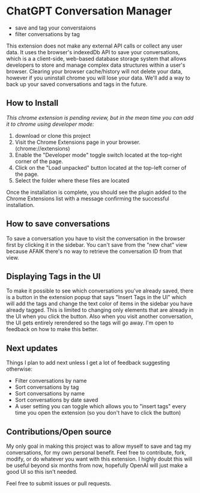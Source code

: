 # ChatGPT Conversation Manager

- save and tag your converstaions
- filter conversations by tag

This extension does not make any external API calls or collect any user data. It uses the browser's indexedDb API to save your conversations, which is a a client-side, web-based database storage system that allows developers to store and manage complex data structures within a user's browser. Clearing your browser cache/history will not delete your data, however if you uninstall chrome you will lose your data. We'll add a way to back up your saved conversations and tags in the future. 


## How to Install

*This chrome extension is pending review, but in the mean time you can add it to chrome using developer mode:*

1. download or clone this project
2. Visit the Chrome Extensions page in your browser.  (chrome://extensions)
3. Enable the "Developer mode" toggle switch located at the top-right corner of the page.
4. Click on the "Load unpacked" button located at the top-left corner of the page.
5. Select the folder where these files are located

Once the installation is complete, you should see the plugin added to the Chrome Extensions list with a message confirming the successful installation.


## How to save conversations

To save a conversation you have to visit the conversation in the browser first by clicking it in the sidebar. You can't save from the "new chat" view because AFAIK there's no way to retrieve the conversation ID from that view. 


## Displaying Tags in the UI

To make it possible to see which conversations you've already saved, there is a button in the extension popup that says "Insert Tags in the UI" which will add the tags and change the text color of items in the sidebar you have already tagged. This is limited to changing only elements that are already in the UI when you click the button. Also when you visit another conversation, the UI gets entirely rerendered so the tags will go away. I'm open to feedback on how to make this better. 


## Next updates

Things I plan to add next unless I get a lot of feedback suggesting otherwise:

- Filter conversations by name
- Sort conversations by tag
- Sort conversations by name
- Sort conversations by date saved
- A user setting you can toggle which allows you to "insert tags" every time you open the extension (so you don't have to click the button)


## Contributions/Open source

My only goal in making this project was to allow myself to save and tag my conversations, for my own personal benefit. Feel free to contribute, fork, modify, or do whatever you want with this extension. I highly doubt this will be useful beyond six months from now, hopefully OpenAI will just make a good UI so this isn't needed. 

Feel free to submit issues or pull requests. 